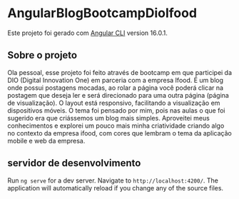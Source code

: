 
# AngularBlogBootcampDioIfood
Este projeto foi gerado com [Angular CLI](https://github.com/angular/angular-cli) version 16.0.1.


## Sobre o projeto
Ola pessoal, esse projeto foi feito através de bootcamp em que participei da DIO (Digital Innovation One) em parceria com a empresa Ifood. É um blog onde possui postagens mocadas, ao rolar a página você poderá clicar na postagem que deseja ler e será direcionado para uma outra página (página de visualização).
O layout está responsivo, facilitando a visualização em dispositivos móveis. 
O tema foi pensado por mim, pois nas aulas o que foi sugerido era que criássemos um blog mais simples. Aproveitei meus conhecimentos e explorei um pouco mais minha criatividade criando algo no contexto da empresa ifood, com cores que lembram o tema da aplicação mobile e web da empresa.



## servidor de desenvolvimento

Run `ng serve` for a dev server. Navigate to `http://localhost:4200/`. The application will automatically reload if you change any of the source files.

